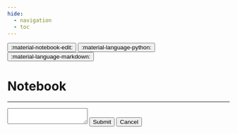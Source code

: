 ```yaml
---
hide:
  - navigation
  - toc
---
```


<button id="__notebook-edit" class="source-link" title="Edit notebook page">:material-notebook-edit:</button>
<button id="__notebook-py-gist" class="source-link" title="Load Python code from source">:material-language-python:</button>
<button id="__notebook-md-gist" class="source-link" title="Load page from Markdown source">:material-language-markdown:</button>
<h1>Notebook</h1>

---

<div id="__notebook-render"></div>

<div id="__notebook-source" class="notebook hidden">
<textarea id="__notebook-input"></textarea>
<button id="__notebook-submit" title="Submit">Submit</button>
<button id="__notebook-cancel" title="Cancel">Cancel</button>
</div>
